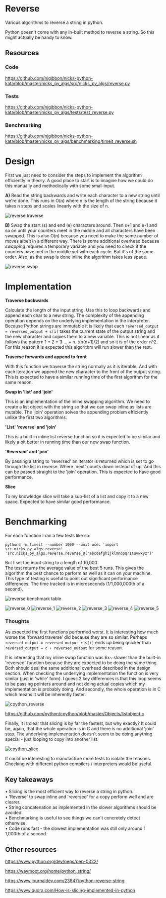 # Reverse
Various algorithms to reverse a string in python. 

Python doesn't come with any in-built method to reverse a string. So this might actually be handy to know. 

## Resources
### Code
https://github.com/njgibbon/nicks-python-kata/blob/master/nicks_py_algs/src/nicks_py_algs/reverse.py
### Tests
https://github.com/njgibbon/nicks-python-kata/blob/master/nicks_py_algs/tests/test_reverse.py
### Benchmarking
https://github.com/njgibbon/nicks-python-kata/blob/master/nicks_py_algs/benchmarking/timeit_reverse.sh

# Design
First we just need to consider the steps to implement the algorithm efficiently in theory. A good place to start is to imagine how we could do this manually and methodically with some small input.  

**A)** Read the string backwards and write each character to a new string until we're done. This runs in O(n) where n is the length of the string because it takes n steps and scales linearly with the size of n. 

![reverse traverse](https://github.com/njgibbon/nicks-python-kata/blob/master/nicks_py_algs/images/hello-traverse-reverse.png)

**B)** Swap the start (s) and end (e) characters around. Then s+1 and e-1 and so on until your counters meet in the middle and all characters have been swapped.
This is also O(n) because you need to make the same number of moves albeit in a different way. There is some additional overhead because *swapping* requires a temporary variable and you need to check if the counters have met in the middle yet with each cycle. But it's of the same order. Also, as the swap is done inline the algorithm takes less space. 

![reverse swap](https://github.com/njgibbon/nicks-python-kata/blob/master/nicks_py_algs/images/hello-inline-reverse.png)

# Implementation

**Traverse backwards**

Calculate the length of the input string. Use this to loop backwards and append each char to a new string. The complexity of the appending operation depends on the underlying implementation in the interpreter. Because Python strings are immutable it is likely that each `reversed_output = reversed_output + s[i]` takes the current state of the output string and the new character and copies them to a new variable. This is not linear as it follows the pattern 1 + 2 + 3 ... + n.
t(n(n+1)/2) and so it is of the order n^2. For this reason it is expected this algorithm will run slower than the rest.   

**Traverse forwards and append to front**

With this function we traverse the string normally as it is iterable. And with each iteration we append the new character to the front of the output string. This is expected to have a similar running time of the first algorithm for the same reason.   

**Swap in 'list' and 'join'**

This is an implementation of the inline swapping algorithm. We need to create a list object with the string so that we can swap inline as lists are mutable. The 'join' operation solves the appending problem efficiently unlike the first two algorithms.  

**'List' 'reverse' and 'join'**

This is a built in inline list reverse function so it is expected to be similar and likely a bit better in running time than our new swap function.  

**'Reversed' and 'join'**

By passing a string to 'reversed' an iterator is returned which is set to go through the list in reverse. Where 'next' counts down instead of up. And this can be passed straight to the 'join' operation. This is expected to have good performance. 

**Slice**

To my knowledge slice will take a sub-list of a list and copy it to a new space. Expected to have similar good performance.  

# Benchmarking
For each function I ran a few tests like so:
```
python3 -m timeit --number 1000 --unit usec 'import src.nicks_py_algs.reverse' 'src.nicks_py_algs.reverse.reverse_0("abcdefghijklmnopqrstuvwxyz")'
```
But I set the input string to a length of 10,000.  
The test returns the average value of the best 5 runs. This gives the algorithm the best chance to perform as well as it can on your machine. This type of testing is useful to point out significant performance differences. The time tracked is in microseconds (1/1,000,000th of a second).  

![reverse benchmark table](https://github.com/njgibbon/nicks-python-kata/blob/master/nicks_py_algs/images/reverse_benchmark_table.png)

![reverse_0](https://github.com/njgibbon/nicks-python-kata/blob/master/nicks_py_algs/images/reverse_0_bench.png)
![reverse_1](https://github.com/njgibbon/nicks-python-kata/blob/master/nicks_py_algs/images/reverse_1_bench.png)
![reverse_2](https://github.com/njgibbon/nicks-python-kata/blob/master/nicks_py_algs/images/reverse_2_bench.png)
![reverse_3](https://github.com/njgibbon/nicks-python-kata/blob/master/nicks_py_algs/images/reverse_3_bench.png)
![reverse_4](https://github.com/njgibbon/nicks-python-kata/blob/master/nicks_py_algs/images/reverse_4_bench.png)
![reverse_5](https://github.com/njgibbon/nicks-python-kata/blob/master/nicks_py_algs/images/reverse_5_bench.png)

### Thoughts
As expected the first functions performed worst. It is interesting how much worse the 'forward traverse' did because they are so similar. Perhaps `reversed_output = reversed_output + s[i]` ends up being quicker than `reversed_output = c + reversed_output` for some reason.  

It is interesting that my inline swap function was 6x~ slower than the built-in 'reversed' function because they are expected to be doing the same thing. Both should deal the same additional overhead described in the design section. When checking the underlying implementation the function is very similar (just in 'while' form). I guess 2 key differences is that this loop seems to be passing pointers around and not doing actual copies which my implementation is probably doing. And secondly, the whole operation is in C which means it will be inherently faster. 

![cpython_reverse](https://github.com/njgibbon/nicks-python-kata/blob/master/nicks_py_algs/images/cpython_reverse.png)

https://github.com/python/cpython/blob/master/Objects/listobject.c  

Finally, it is clear that slicing is by far the fastest, but why exactly? It could be, again, that the whole operation is in C and there is no additional 'join' step. The underlying implementation doesn't seem to be doing anything special - just looping to copy into another list. 

![cpython_slice](https://github.com/njgibbon/nicks-python-kata/blob/master/nicks_py_algs/images/cpython_slice.png)  

It could be interesting to manufacture more tests to isolate the reasons. Checking with different python compilers / interpreters would be useful. 


## Key takeaways
• Slicing is the most efficient way to reverse a string in python.  
• 'Reverse' to swap inline and 'reversed' for a copy perform well and are clearer.  
• String concatenation as implemented in the slower algorithms should be avoided.      
• Benchmarking is useful to see things we can't concretely detect otherwise.  
• Code runs fast - the slowest implementation was still only around 1 1,000th of a second.

## Other resources

https://www.python.org/dev/peps/pep-0322/  

https://waymoot.org/home/python_string/  

https://www.journaldev.com/23647/python-reverse-string  

https://www.quora.com/How-is-slicing-implemented-in-python  
